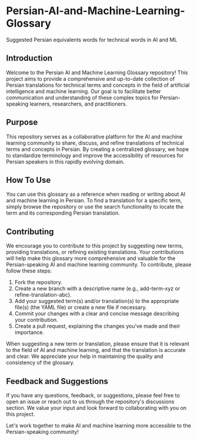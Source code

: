 # Persian-AI-and-Machine-Learning-Glossary
Suggested Persian equivalents words for technical words in AI and ML

## Introduction
Welcome to the Persian AI and Machine Learning Glossary repository! This project aims to provide a comprehensive and up-to-date collection of Persian translations for technical terms and concepts in the field of artificial intelligence and machine learning. Our goal is to facilitate better communication and understanding of these complex topics for Persian-speaking learners, researchers, and practitioners.

## Purpose
This repository serves as a collaborative platform for the AI and machine learning community to share, discuss, and refine translations of technical terms and concepts in Persian. By creating a centralized glossary, we hope to standardize terminology and improve the accessibility of resources for Persian speakers in this rapidly evolving domain.

## How To Use
You can use this glossary as a reference when reading or writing about AI and machine learning in Persian. To find a translation for a specific term, simply browse the repository or use the search functionality to locate the term and its corresponding Persian translation.

## Contributing
We encourage you to contribute to this project by suggesting new terms, providing translations, or refining existing translations. Your contributions will help make this glossary more comprehensive and valuable for the Persian-speaking AI and machine learning community. To contribute, please follow these steps:

1. Fork the repository.
2. Create a new branch with a descriptive name (e.g., add-term-xyz or refine-translation-abc).
3. Add your suggested term(s) and/or translation(s) to the appropriate file(s) (the YAML file) or create a new file if necessary.
4. Commit your changes with a clear and concise message describing your contribution.
5. Create a pull request, explaining the changes you've made and their importance.

When suggesting a new term or translation, please ensure that it is relevant to the field of AI and machine learning, and that the translation is accurate and clear. We appreciate your help in maintaining the quality and consistency of the glossary.

## Feedback and Suggestions
If you have any questions, feedback, or suggestions, please feel free to open an issue or reach out to us through the repository's discussions section. We value your input and look forward to collaborating with you on this project.

Let's work together to make AI and machine learning more accessible to the Persian-speaking community!
